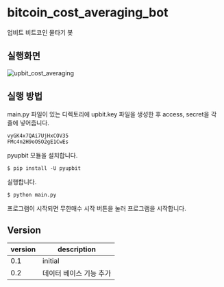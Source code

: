 # bitcoin_cost_averaging_bot
업비트 비트코인 물타기 봇

## 실행화면

![upbit_cost_averaging](https://user-images.githubusercontent.com/23475470/160275576-9ef2da45-0ae6-45e4-ab66-f0b59638196b.gif)

## 실행 방법

main.py 파일이 있는 디렉토리에 upbit.key 파일을 생성한 후 access, secret을 각 줄에 넣어줍니다. 

```
vyGK4x7QAi7UjHxCOV35
FMc4n2H9oOSO2gE1CwEs
```

pyupbit 모듈을 설치합니다. 

```
$ pip install -U pyupbit
```

실행합니다. 

```
$ python main.py
```

프로그램이 시작되면 무한매수 시작 버튼을 눌러 프로그램을 시작합니다. 

## Version

| version | description |
|---------|-------------|
| 0.1 | initial |
| 0.2 | 데이터 베이스 기능 추가 |
